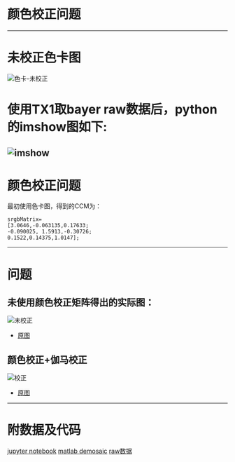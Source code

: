 # 颜色校正问题

---
# 未校正色卡图
![色卡-未校正](https://user-images.githubusercontent.com/12610440/48760441-ee524a80-ece0-11e8-8758-4276c21f9e4b.png)

# 使用TX1取bayer raw数据后，python的imshow图如下:
![imshow](https://user-images.githubusercontent.com/12610440/48760620-75072780-ece1-11e8-91ef-6de0f446f5e5.png)
---
# 颜色校正问题
最初使用色卡图，得到的CCM为：

```
srgbMatrix=
[3.0646,-0.063135,0.17633;
-0.090025, 1.5913,-0.30726;
0.1522,0.14375,1.0147]; 
```
---
# 问题
## 未使用颜色校正矩阵得出的实际图：
![未校正](https://user-images.githubusercontent.com/12610440/48762017-0c21ae80-ece5-11e8-83df-330fa96ce46b.png)
- [原图](https://github.com/newdee/bcolor/blob/master/DM_orig_no_CCM.png)

## 颜色校正+伽马校正
![校正](https://user-images.githubusercontent.com/12610440/48762221-89e5ba00-ece5-11e8-939c-caface4eb2d3.png)
- [原图](https://github.com/newdee/bcolor/blob/master/DM_orig_CCM.png)

---

# 附数据及代码

[jupyter notebook]()
[matlab demosaic]()
[raw数据](https://github.com/newdee/bcolor/blob/master/00100.raw)

